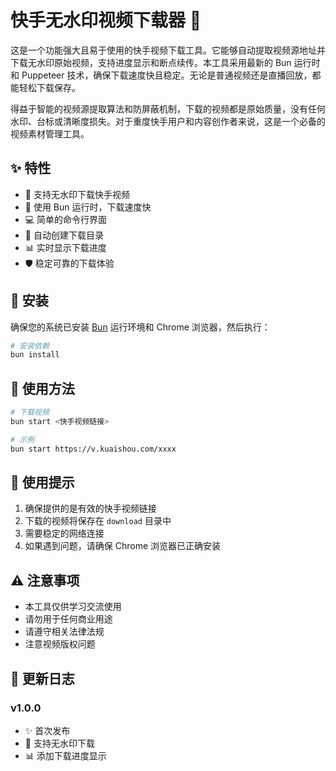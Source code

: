 # 快手无水印视频下载器 📱

这是一个功能强大且易于使用的快手视频下载工具。它能够自动提取视频源地址并下载无水印原始视频，支持进度显示和断点续传。本工具采用最新的 Bun 运行时和 Puppeteer 技术，确保下载速度快且稳定。无论是普通视频还是直播回放，都能轻松下载保存。

得益于智能的视频源提取算法和防屏蔽机制，下载的视频都是原始质量，没有任何水印、台标或清晰度损失。对于重度快手用户和内容创作者来说，这是一个必备的视频素材管理工具。

## ✨ 特性

- 🎯 支持无水印下载快手视频
- 🚀 使用 Bun 运行时，下载速度快
- 💻 简单的命令行界面
- 📁 自动创建下载目录
- 📊 实时显示下载进度
- 🛡️ 稳定可靠的下载体验

## 🔧 安装

确保您的系统已安装 [Bun](https://bun.sh) 运行环境和 Chrome 浏览器，然后执行：

```bash
# 安装依赖
bun install
````

## 📖 使用方法

```bash
# 下载视频
bun start <快手视频链接>

# 示例
bun start https://v.kuaishou.com/xxxx
```

## 🎯 使用提示

1. 确保提供的是有效的快手视频链接
2. 下载的视频将保存在 `download` 目录中
3. 需要稳定的网络连接
4. 如果遇到问题，请确保 Chrome 浏览器已正确安装

## ⚠️ 注意事项

- 本工具仅供学习交流使用
- 请勿用于任何商业用途
- 请遵守相关法律法规
- 注意视频版权问题

## 🔄 更新日志

### v1.0.0

- ✨ 首次发布
- 🎯 支持无水印下载
- 📊 添加下载进度显示

